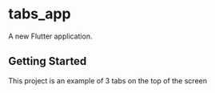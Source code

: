 # tabs_app

A new Flutter application.

## Getting Started

This project is an example of 3 tabs on the top of the screen
